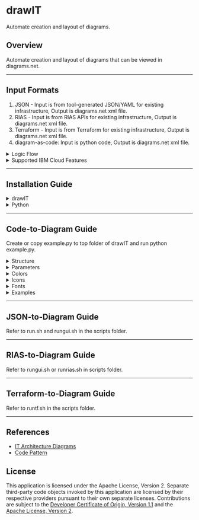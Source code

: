 # drawIT
Automate creation and layout of diagrams.

## Overview

Automate creation and layout of diagrams that can be viewed in diagrams.net.

--- 

## Input Formats

1. JSON - Input is from tool-generated JSON/YAML for existing infrastructure, Output is diagrams.net xml file.
2. RIAS - Input is from RIAS APIs for existing infrastructure, Output is diagrams.net xml file.
3. Terraform - Input is from Terraform for existing infrastructure, Output is diagrams.net xml file.
4. diagram-as-code: Input is python code, Output is diagrams.net xml file.

<details><summary>Logic Flow</summary>

![Flow](images/flow.png)

</details>

<details><summary>Supported IBM Cloud Features</summary>

| Feature | JSON | RIAS | Terraform |
| --- | --- | --- | --- |
| Cloud | :heavy_check_mark: | :heavy_check_mark: | :heavy_check_mark: |
| Region | :heavy_check_mark: | :heavy_check_mark: | :heavy_check_mark: |
| VPC | :heavy_check_mark: | :heavy_check_mark: | :heavy_check_mark: |
| Availability Zone | :heavy_check_mark: | :heavy_check_mark: | :heavy_check_mark: |
| Subnet | :heavy_check_mark: | :heavy_check_mark: | :heavy_check_mark: |
| VSI | :heavy_check_mark: | :heavy_check_mark: | :heavy_check_mark: |
| Floating IP |:heavy_check_mark: | :heavy_check_mark: | :heavy_check_mark: |
| Public Gateway | :heavy_check_mark: | :heavy_check_mark: | :heavy_check_mark: |
| VPN Gateway | :heavy_check_mark: | :heavy_check_mark: | |
| ALB | :heavy_check_mark: | :heavy_check_mark: | :heavy_check_mark: |
| NLB | :heavy_check_mark: | :heavy_check_mark: | :heavy_check_mark: |
| Network ACLs | 12/15 | | |
| Security Groups | 1/15 | | |
| Direct Link | 2/15 | | |
| Routing Tables | | | |
| Routing Table Routes | | | |
| Bare Metal Servers | | | | 
| Images | | | |
| Volumes | | | |
| VPE Gateways | | | |
| Storage Devices | | | |
| Storage Layers | | | |
| Instance Groups | | | |
| Placement Groups | | | |
| Address Prefixes | | | |
| Distributed NLB | | | |
| Dedicated Hosts | | | |
| Dedicated Host Groups | | | |
| Node Reservations | | | |
| Export Policies | | | |
| Export Policy Rules | | | |
| Flow Log Collectors | | | |
| Snapshots | | | |
| Keys | | | |
| Shares | | | |
| IKS Clusters | | | |
| IKS VPC LB | | | |
| Schematics | | | |

</details>

--- 

## Installation Guide

<details><summary>drawIT</summary>

- Fork or copy drawIT to a local directory.

</details>

<details><summary>Python</summary>

1. Install Python (3.11.3+):
- Install [Python](https://www.python.org/downloads/).
- After installation the installer will open the install directory.
- Run Update Shell Profile.command to create .zprofile with Python in PATH.
- Add alias python="python3" to .zprofile.
2. Install PIP:
- curl https://bootstrap.pypa.io/get-pip.py -o get-pip.py
- python get-pip.py
3. Install libraries:
- pip install pandas
- pip install pyyaml
- pip install requests
- pip install tabulate

</details>

--- 

## Code-to-Diagram Guide

<p>
Create or copy example.py to top folder of drawIT and run python example.py.
</p>

<details><summary>Structure</summary>

<details><summary>Single Diagram</summary>

  from drawit import Diagram, Cluster, Node, Edge

    with Diagram("diagram", ...):

      with Cluster("cluster1", ...):
        node1 = Node("node1", ...)

        with Cluster("cluster2", ...) as cluster2:
          node2 = Node("node2", ...)

        # Single arrow line from cluster2 to node1.
        node1 << cluster2

</details>

<details><summary>Multiple Diagrams</summary>

  from drawit import Diagrams, Diagram, Cluster, Node, Edge

    with Diagrams("diagrams", ...):

      with Diagram("diagram1", ...):

         with Cluster("cluster1", ...):
            node1 = Node("node1", ...)

            with Cluster("cluster2", ...) as cluster2:
              node2 = Node("node2", ...)

            # Single arrow line from cluster2 to node1.
            node1 << cluster2

      with Diagram("diagram2", ...):

         with Cluster("cluster1", ...):
            node1 = Node("node1", ...)

            with Cluster("cluster2", ...) as cluster2:
              node2 = Node("node2", ...)

            # Single arrow line from cluster2 to node1.
            node1 << cluster2
</details>

<details><summary>Edges</summary>

  from drawit import Diagram, Cluster, Node, Edge

    with Diagram(...):

      with Cluster(...):
        node1 = Node("node1", ...)
        node2 = Node("node2", ...)

        with Cluster(...):
          node3 = Node("node3", ...)
          node4 = Node("node4", ...)

          # No arrow line between node3 and node4.
          node3 - node4
    
          # Left single arrow line from node4 to node3 with/without label.
          node3 << node4
          node3 << Edge(label="arrow") << node4  

          # Right single arrow line from node3 to node4 with/without label.
          node3 >> node4
          node3 >> Edge(label="arrow") >> node4  

          # Double arrow line between node3 and node4.
          node3 << Edge(label="arrow") >> node4  
</details>

</details>

<details><summary>Parameters</summary>

<p>
Notes:
</p>

- Subject to change until finalized.
- Use shape parameter default as shape names are subject to change.
- Direction default is left-to-right changable to top-to-bottom. 
- Badges are not currently enabled.
- Connectors can be defined between clusters and nodes with or without arrowheads.
- Diagrams can be exported to jpg, pdf, ong, or svg from diagrams.net.
- Planned: Direct export to jpg, pdf, png, or svg.
- Planned: Improve support for long labels and sublabels.
- Planned: Badges.

<p>
Diagrams:
</p>

- name
- filename

<p>
Diagram:
</p>

- name
- filename
- direction = LR, TB for all shapes - not currently enabled
- alternate = WHITE, LIGHT, NONE, USER for all clusters
- provider = ANY, IBM for all clusters``
- fontname = IBM Plex Sans fonts - not currently enabled
- fontsize = numeric value, defaults to 14 - not currently enabled
- outformat = JPG, PDF, PNG, SVG, XML - not currently enabled

<p>
Cluster:
</p>

- label = primary label
- sublabel = secondary text
- icon = name of icon
- shape = COMPONENT, LOCATION, NODE, ZONE
- pencolor = medium and dark line colors from IBM Color Palette
- bgcolor = light fill colors from IBM Color Palette or white or transparent
- direction = LR, TB for nested shapes
- alternate = WHITE, LIGHT, NONE, USER for nested clusters, not currently enabled
- provider = ANY, IBM for nested shapes - not currently enabled
- fontname = IBM Plex Sans fonts
- fontsize = numeric value, defaults to 14
- badgetext = not currently enabled, fontsize is 12
- badgeshape = not currently enabled
- badgepencolor = not currently enabled 
- badgebgcolor = not currently enabled

<p>
Node:
</p>

- label = primary label
- sublabel = secondary text
- icon = name of icon
- shape = COMPONENT, NODE
- pencolor = medium and dark line colors from IBM Color Palette
- bgcolor = light fill colors from IBM Color Palette or white or transparent
- fontname = IBM Plex Sans fonts
- fontsize = numeric value, defaults to 14
- badgetext = not currently enabled, fontsize is 12
- badgeshape = not currently enabled
- badgepencolor = not currently enabled 
- badgebgcolor = not currently enabled

<p>
Edge:
</p>

- label = edge label
- style = SOLID, DASHED - not currently enabled
- arrow = arrow properties - not currently enabled
- fontname = IBM Plex Sans fonts
- fontsize = numeric value, defaults to 12
</details>

<details><summary>Colors</summary>

<p>
Notes:
</p>

- Line and fill colors are from [IBM Color Palette](https://www.ibm.com/design/language/color/).
- Line colors are derived from the icon name for simplicity so pencolor doesn't have to be manually specified for each icon.
- Line colors can also be manually set which overrides the derived color.
- Line and fill colors can be specified by name, number, hex, or component (recommended).
- Fill colors alternate between white and light starting with white for nested containers for viewability.
- Fill colors can be changed to alternate between light and white starting with light for nested containers.
- Fill colors can also be manually set.

<p>
Medium Line (pencolor):
</p>

| Name | Number | Hex | Component |
| --- | --- | --- | --- |
| red | red50 | #fa4d56 | security |
| magenta | magenta50 | #ee5396 | devops |
| purple | purple50 | #a56eff | applications |
| blue | blue60 | #0f62fe | data, storage |
| cyan | cyan50 | #1192e8 | network |
| teal | teal50 | #009d9a | management |
| green | green60 | #198038 | compute, services |
| yellow | yellow50 | #b28600 | (limited use) |
| orange | orange50 | #eb6200 | (limited use) |
| coolgray | coolgray50 | #878d96 | backend, industry, location |
| gray | gray50 |  #8d8d8d | (not currently used) |
| warmgray | warmgray50 | #8f8b8b | (not currently used) |
| black | black | #000000 | user |

<p>
Dark Line (pencolor):
</p>

| Name | Number | Hex | Component |
| --- | --- | --- | --- |
| darkred | red70 | #a2191f |  (not currently used) |
| darkmagenta | magenta70 | #9f1853 | (not currently used) |
| darkpurple | purple70 | #6929c4 | (not currently used) |
| darkblue | blue80 | #002d9c | (not currently used) |
| darkcyan | cyan70 | #00539a | (not currently used) |
| darkteal | teal70 | #005d5d | (not currently used) |
| darkgreen | grean80 | #044317 | (not currently used) |
| darkyellow | yellow70 | #684e00 | (limited use) |
| darkorange | orange70 | #8a3800 | (limited use) |
| darkcoolgray | coolgray70 | #4d5358 | (not currently used) |
| darkgray | gray70 | #525252 | (not currently used) |
| darkwarmgray | warmgray70 | #565151 | (not currently used) |

<p>
Light Fill (bgcolor):
</p>

| Name | Number | Hex | Component |
| --- | --- | --- | --- |
| lightred | red10 | #fff1f1 | security |
| lightmagenta | magenta10 | #fff0f7 | devops |
| lightpurple | purple10 | #f6f2ff | applications |
| lightblue | blue10 | #edf5ff | data, storage |
| lightcyan | cyan10 | #e5f6ff | network |
| lightteal | teal10 | #d9fbfb | management |
| lightgreen | green10 | #defbe6 | compute, services |
| lightyellow | yellow10 | #fcf4d6 | (limited use) |
| lightorange | orange10 | #fff2e8 | (limited use) |
| lightcoolgray | coolgray10 | #f2f4f8 | backend, industry, location |
| lightgray | gray10 | #f4f4f4 | (not currently used) |
 lightwarmgray | warmgray10 | #f7f3f2 | (not currently used) |
| white | white | #ffffff | (alternating fills) |
| none | none | none | (zone fills) |

</details>

<details><summary>Icons</summary>

<p>
Notes:
</p>

- Icons are from [IBM Design Center](https://www.ibm.com/design/language/iconography/ui-icons/library/).
- Icon usage name is used for simplicity and clarity.
- Planned: Support icons not from IBM Design Center.

<p>

List of icon usage names (subject to change until finalized, duplicates in list are expected):

[icons.txt](drawit/icons.txt)

</p>

</details>

<details><summary>Fonts</summary>


<p>
Notes:
</p>

- Fonts are from [IBM Plex](https://www.ibm.com/plex/).
- Supports all currently available Plex fonts.

<p>
Font Names:
</p>

- IBM Plex Sans
- IBM Plex Sans Arabic
- IBM Plex Sans Devanagari
- IBM Plex Sans Hebrew
- IBM Plex Sans JP
- IBM Plex Sans KR
- IBM Plex Sans Thai

</details>

<details><summary>Examples</summary>

<details><summary>Secure Landing Zone</summary>

<p>

[vpc-secure-landing-zone.py](examples/secure-landing-zone/vpc-secure-landing-zone.py)

<img src="/examples/secure-landing-zone/vpc-secure-landing-zone.svg">

</p>

<p>

[mixed-secure-landing-zone.py](examples/secure-landing-zone/mixed-secure-landing-zone.py)

<img src="/examples/secure-landing-zone/mixed-secure-landing-zone.svg">

</p>

<p>

[openshift-secure-landing-zone.py](examples/secure-landing-zone/openshift-secure-landing-zone.py)

<img src="/examples/secure-landing-zone/openshift-secure-landing-zone.svg">

</p>

</details>

<details><summary>VPC Single Region</summary>

<p>

[vpc-single-region-consumer-internet.py](examples/vpc-single-region/vpc-single-region-consumer-internet.py)

</p>

<p>

[vpc-single-region-consumer-intranet.py](examples/vpc-single-region/vpc-single-region-consumer-intranet.py)

</p>

<p>

[vpc-single-region-consumer-private-link.py](examples/vpc-single-region/vpc-single-region-consumer-private-link.py)

</p>
</details>

</details>

--- 

## JSON-to-Diagram Guide

<p>
Refer to run.sh and rungui.sh in the scripts folder.
</p>

---

## RIAS-to-Diagram Guide

<p>
Refer to rungui.sh or runrias.sh in scripts folder.
</p>

---

## Terraform-to-Diagram Guide

<p>
Refer to runtf.sh in the scripts folder.
</p>

---

## References

- [IT Architecture Diagrams](https://github.com/IBM/it-architecture-diagrams)
- [Code Pattern](https://github.com/IBM/codepattern-multitier-vpc)

## License

This application is licensed under the Apache License, Version 2.  Separate third-party code objects invoked by this application are licensed by their respective providers pursuant to their own separate licenses.  Contributions are subject to the [Developer Certificate of Origin, Version 1.1](https://developercertificate.org/) and the [Apache License, Version 2](https://www.apache.org/licenses/LICENSE-2.0.txt).

